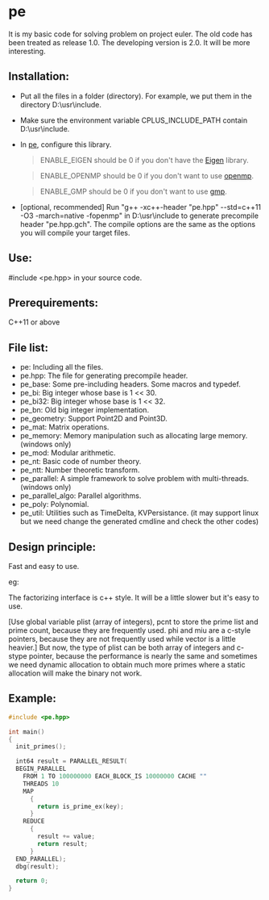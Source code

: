 pe
==

It is my basic code for solving problem on project euler.
The old code has been treated as release 1.0.
The developing version is 2.0. It will be more interesting.

Installation:
-------------
* Put all the files in a folder (directory). For example, we put them in the directory D:\usr\include.
* Make sure the environment variable CPLUS_INCLUDE_PATH contain D:\usr\include.
* In [pe](https://github.com/baihacker/pe/blob/master/pe), configure this library. 
  > ENABLE_EIGEN should be 0 if you don't have the [Eigen](http://eigen.tuxfamily.org/index.php?title=Main_Page) library.

  > ENABLE_OPENMP should be 0 if you don't want to use [openmp](http://www.openmp.org).
  
  > ENABLE_GMP should be 0 if you don't want to use [gmp](https://gmplib.org).

* [optional, recommended] Run "g++ -xc++-header "pe.hpp" --std=c++11 -O3 -march=native -fopenmp" in D:\usr\include to generate precompile header "pe.hpp.gch". The compile options are the same as the options you will compile your target files.

Use:
----
#include <pe.hpp> in your source code.

Prerequirements:
----------------
C++11 or above

File list:
-----------
* pe: Including all the files.
* pe.hpp: The file for generating precompile header.
* pe_base: Some pre-including headers. Some macros and typedef.
* pe_bi: Big integer whose base is 1 << 30.
* pe_bi32: Big integer whose base is 1 << 32.
* pe_bn: Old big integer implementation.
* pe_geometry: Support Point2D and Point3D.
* pe_mat: Matrix operations.
* pe_memory: Memory manipulation such as allocating large memory. (windows only)
* pe_mod: Modular arithmetic.
* pe_nt: Basic code of number theory.
* pe_ntt: Number theoretic transform.
* pe_parallel: A simple framework to solve problem with multi-threads. (windows only)
* pe_parallel_algo: Parallel algorithms.
* pe_poly: Polynomial.
* pe_util: Utilities such as TimeDelta, KVPersistance. (it may support linux but we need change the generated cmdline and check the other codes)

Design principle:
--------------------
Fast and easy to use.

eg:

The factorizing interface is c++ style. It will be a little slower but it's easy to use.

[Use global variable plist (array of integers), pcnt to store the prime list and prime count, because they are frequently used. phi and miu are a c-style pointers, because they are not frequently used while vector<int> is a little heavier.] But now, the type of plist can be both array of integers and c-stype pointer, because the performance is nearly the same and sometimes we need dynamic allocation to obtain much more primes where a static allocation will make the binary not work.

Example:
--------
```cpp
#include <pe.hpp>

int main()
{
  init_primes();

  int64 result = PARALLEL_RESULT(
  BEGIN_PARALLEL
    FROM 1 TO 100000000 EACH_BLOCK_IS 10000000 CACHE ""
    THREADS 10
    MAP
      {
        return is_prime_ex(key);
      }
    REDUCE
      {
        result += value;
        return result;
      }
  END_PARALLEL);
  dbg(result);

  return 0;
}
```
